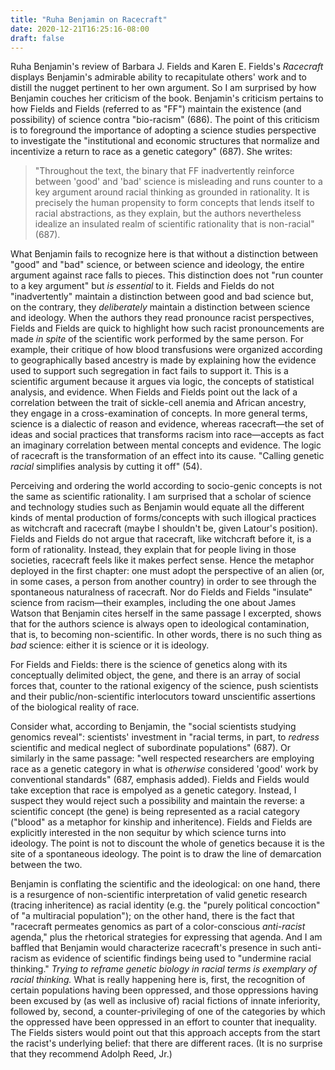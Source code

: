 ```yaml
---
title: "Ruha Benjamin on Racecraft"
date: 2020-12-21T16:25:16-08:00
draft: false
---
```

Ruha Benjamin's review of Barbara J. Fields and Karen E. Fields's *Racecraft* displays Benjamin's admirable ability to recapitulate others' work and to distill the nugget pertinent to her own argument.
So I am surprised by how Benjamin couches her criticism of the book.
Benjamin's criticism pertains to how Fields and Fields (referred to as "FF") maintain the existence (and possibility) of science contra "bio-racism" (686).
The point of this criticism is to foreground the importance of adopting a science studies perspective to investigate the "institutional and economic structures that normalize and incentivize a return to race as a genetic category" (687).
She writes:

> "Throughout the text, the binary that FF inadvertently reinforce between 'good' and 'bad' science is misleading and runs counter to a key argument around racial thinking as grounded in rationality. It is precisely the human propensity to form concepts that lends itself to racial abstractions, as they explain, but the authors nevertheless idealize an insulated realm of scientific rationality that is non-racial" (687).

What Benjamin fails to recognize here is that without a distinction between "good" and "bad" science, or between science and ideology, the entire argument against race falls to pieces.
This distinction does not "run counter to a key argument" but *is essential* to it.
Fields and Fields do not "inadvertently" maintain a distinction between good and bad science but, on the contrary, they *deliberately* maintain a distinction between science and ideology.
When the authors they read pronounce racist perspectives, Fields and Fields are quick to highlight how such racist pronouncements are made *in spite* of the scientific work performed by the same person.
For example, their critique of how blood transfusions were organized according to geographically based ancestry is made by explaining how the evidence used to support such segregation in fact fails to support it.
This is a scientific argument because it argues via logic, the concepts of statistical analysis, and evidence.
When Fields and Fields point out the lack of a correlation between the trait of sickle-cell anemia and African ancestry, they engage in a cross-examination of concepts.
In more general terms, science is a dialectic of reason and evidence, whereas racecraft—the set of ideas and social practices that transforms racism into race—accepts as fact an imaginary correlation between mental concepts and evidence.
The logic of racecraft is the transformation of an effect into its cause.
"Calling genetic *racial* simplifies analysis by cutting it off" (54).

Perceiving and ordering the world according to socio-genic concepts is not the same as scientific rationality.
I am surprised that a scholar of science and technology studies such as Benjamin would equate all the different kinds of mental production of forms/concepts with such illogical practices as witchcraft and racecraft (maybe I shouldn't be, given Latour's position).
Fields and Fields do not argue that racecraft, like witchcraft before it, is a form of rationality.
Instead, they explain that for people living in those societies, racecraft feels like it makes perfect sense.
Hence the metaphor deployed in the first chapter: one must adopt the perspective of an alien (or, in some cases, a person from another country) in order to see through the spontaneous naturalness of racecraft.
Nor do Fields and Fields "insulate" science from racism—their examples, including the one about James Watson that Benjamin cites herself in the same passage I excerpted, shows that for the authors science is always open to ideological contamination, that is, to becoming non-scientific.
In other words, there is no such thing as *bad* science: either it is science or it is ideology.

For Fields and Fields: there is the science of genetics along with its conceptually delimited object, the gene, and there is an array of social forces that, counter to the rational exigency of the science, push scientists and their public/non-scientific interlocutors toward unscientific assertions of the biological reality of race.

Consider what, according to Benjamin, the "social scientists studying genomics reveal": scientists' investment in "racial terms, in part, to *redress* scientific and medical neglect of subordinate populations" (687).
Or similarly in the same passage: "well respected researchers are employing race as a genetic category in what is *otherwise* considered 'good' work by conventional standards" (687, emphasis added).
Fields and Fields would take exception that race is empolyed as a genetic category.
Instead, I suspect they would reject such a possibility and maintain the reverse: a scientific concept (the gene) is being represented as a racial category ("blood" as a metaphor for kinship and inheritence).
Fields and Fields are explicitly interested in the non sequitur by which science turns into ideology.
The point is not to discount the whole of genetics because it is the site of a spontaneous ideology.
The point is to draw the line of demarcation between the two.

Benjamin is conflating the scientific and the ideological: on one hand, there is a resurgence of non-scientific interpretation of valid genetic research (tracing inheritence) as racial identity (e.g. the "purely political concoction" of "a multiracial population"); on the other hand, there is the fact that "racecraft permeates genomics as part of a color-conscious *anti-racist* agenda," plus the rhetorical strategies for expressing that agenda.
And I am baffled that Benjamin would characterize racecraft's presence in such anti-racism as evidence of scientific findings being used to "undermine racial thinking."
*Trying to reframe genetic biology in racial terms is exemplary of racial thinking.*
What is really happening here is, first, the recognition of certain populations having been oppressed, and those oppressions having been excused by (as well as inclusive of) racial fictions of innate inferiority, followed by, second, a counter-privileging of one of the categories by which the oppressed have been oppressed in an effort to counter that inequality. 
The Fields sisters would point out that this approach accepts from the start the racist's underlying belief: that there are different races.
(It is no surprise that they recommend Adolph Reed, Jr.)
